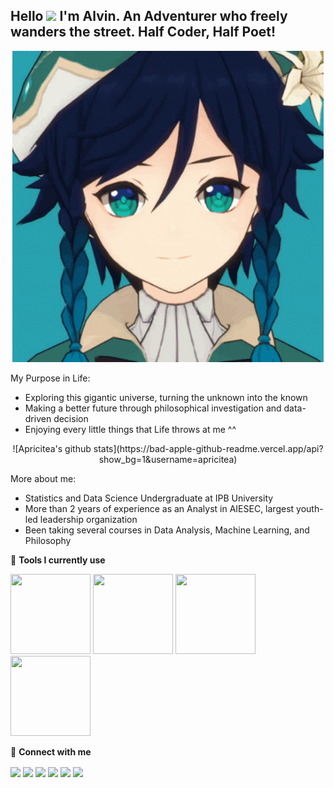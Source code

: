 ## Hello <img src="https://media.giphy.com/media/hvRJCLFzcasrR4ia7z/giphy.gif" width="25px"></a> I'm Alvin. An Adventurer who freely  wanders the street. Half Coder, Half Poet! 

<p align="center">
  <img src="https://github.com/apricitea/apricitea/blob/main/venti-gif/me-venti.gif" alt="Venti GIF">
</p>
  
My Purpose in Life:
- Exploring this gigantic universe, turning the unknown into the known
- Making a better future through philosophical investigation and data-driven decision
- Enjoying every little things that Life throws at me ^^

<p align="center">
  ![Apricitea's github stats](https://bad-apple-github-readme.vercel.app/api?show_bg=1&username=apricitea)
</p>

More about me:
- Statistics and Data Science Undergraduate at IPB University
- More than 2 years of experience as an Analyst in AIESEC, largest youth-led leadership organization
- Been taking several courses in Data Analysis, Machine Learning, and Philosophy

🔨 **Tools I currently use**
<p align="left">
  <img src="https://img.icons8.com/external-soft-fill-juicy-fish/60/000000/external-sql-coding-and-development-soft-fill-soft-fill-juicy-fish.png" width="128" height="128"/>
  <img src="https://img.icons8.com/color/48/000000/python--v1.png" width="128" height="128"/>
  <img src="https://img.icons8.com/external-becris-flat-becris/64/000000/external-r-data-science-becris-flat-becris.png" width="128" height="128"/>
  <img src="https://img.icons8.com/color/48/000000/microsoft-excel-2019--v1.png" width="128" height="128"/>
</p>



🔗 **Connect with me**
<p align="left">
  <a href="https://twitter.com/apeirodonut" target="blank"><img align="center" src=src="https://img.icons8.com/external-justicon-lineal-color-justicon/64/000000/external-twitter-social-media-justicon-lineal-color-justicon.png"/></a>
  <a href="https://linkedin.com/in/alvincnataputra" target="blank"><img align="center" src="https://img.icons8.com/external-justicon-lineal-color-justicon/64/000000/external-linkedin-social-media-justicon-lineal-color-justicon.png"/></a>
  <a href="https://instagram.com/apricitealvin" target="blank"><img align="center" src="https://img.icons8.com/external-justicon-lineal-color-justicon/64/000000/external-instagram-social-media-justicon-lineal-color-justicon.png"/></a>
  <a href="https://discordapp.com/users/Lucius%20Artorius%20Castus#7028/" target="blank"><img align="center" src="https://img.icons8.com/external-justicon-lineal-color-justicon/64/000000/external-discord-social-media-justicon-lineal-color-justicon.png"/></a>
  <a href="https://line.me/ti/p/~apeirodox" target="blank"><img align="center" src="https://img.icons8.com/external-justicon-lineal-color-justicon/64/000000/external-line-social-media-justicon-lineal-color-justicon.png"/></a>
  <a href="https://www.youtube.com/channel/UC-AL0Y3zA6ymmerQLehaApQ" target="blank"><img align="center" src="https://img.icons8.com/external-justicon-lineal-color-justicon/64/000000/external-youtube-social-media-justicon-lineal-color-justicon.png"/></a>
</p>
